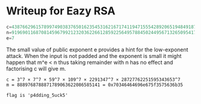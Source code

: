 # Writeup for Eazy RSA
```python
c=4387662961578997490383765016235453162167174119471555428920651948491875211153433340631199551728191706358371077481580440122328402047391800995629955240546621524000144920739150159086235622974494784570670608958899245347581
n=91969011687081459679921232036226612859225649578845024495671326509541739595631282722241264229638542173822229255052427644760151632571495838421422351685404200494050563335093442092557700878164564861690236615240399626072604978196127563475493756650782132876155479677798924754436056342139396671876319498427116280169
e=7
```
The small value of public exponent e provides a hint for the low-exponent attack.
When the input is not padded and the exponent is small it might happen that m^e < n thus taking remainder with n has no effect and factorising c will give m.

    c = 3^7 × 7^7 × 59^7 × 109^7 × 2291347^7 × 28727762251595343653^7
    m = 8889768788871789063622086585141 = 0x70346464696e675f3575636b35

`flag is 'p4dding_5uck5'`
